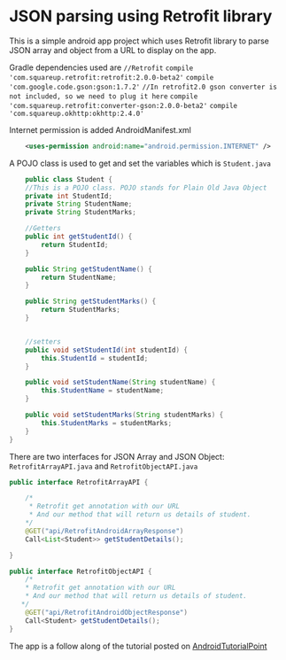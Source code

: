 # JSON parsing using Retrofit library
This is a simple android app project which uses Retrofit library to parse JSON array and object from a URL to display on the app.

Gradle dependencies used are `//Retrofit`
    `compile 'com.squareup.retrofit:retrofit:2.0.0-beta2'`
    `compile 'com.google.code.gson:gson:1.7.2'`
    `//In retrofit2.0 gson converter is not included, so we need to plug it here`
    `compile 'com.squareup.retrofit:converter-gson:2.0.0-beta2'`
    `compile 'com.squareup.okhttp:okhttp:2.4.0'`

Internet permission is added AndroidManifest.xml
```XML
	<uses-permission android:name="android.permission.INTERNET" />
```

A POJO class is used to get and set the variables which is `Student.java`
```JAVA
	public class Student {
    //This is a POJO class. POJO stands for Plain Old Java Object
    private int StudentId;
    private String StudentName;
    private String StudentMarks;

    //Getters
    public int getStudentId() {
        return StudentId;
    }

    public String getStudentName() {
        return StudentName;
    }

    public String getStudentMarks() {
        return StudentMarks;
    }


    //setters
    public void setStudentId(int studentId) {
        this.StudentId = studentId;
    }

    public void setStudentName(String studentName) {
        this.StudentName = studentName;
    }

    public void setStudentMarks(String studentMarks) {
        this.StudentMarks = studentMarks;
    }
}
```

There are two interfaces for JSON Array and JSON Object: `RetrofitArrayAPI.java` and `RetrofitObjectAPI.java`
```JAVA
public interface RetrofitArrayAPI {

    /*
     * Retrofit get annotation with our URL
     * And our method that will return us details of student.
    */
    @GET("api/RetrofitAndroidArrayResponse")
    Call<List<Student>> getStudentDetails();

}
```

```JAVA
public interface RetrofitObjectAPI {
    /*
    * Retrofit get annotation with our URL
    * And our method that will return us details of student.
   */
    @GET("api/RetrofitAndroidObjectResponse")
    Call<Student> getStudentDetails();
}
```

The app is a follow along of the tutorial posted on [AndroidTutorialPoint](https://www.androidtutorialpoint.com/networking/retrofit-android-tutorial/)

